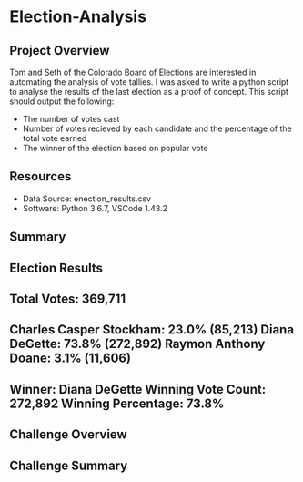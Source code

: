 # Election-Analysis

## Project Overview
Tom and Seth of the Colorado Board of Elections are interested in automating the analysis of vote tallies.  I was asked to write a python script to analyse the results of the last election as a proof of concept.  This script should output the following:
- The number of votes cast
- Number of votes recieved by each candidate and the percentage of the total vote earned
- The winner of the election based on popular vote
 
## Resources
* Data Source: enection_results.csv
* Software: Python 3.6.7, VSCode 1.43.2

## Summary
Election Results
-------------------------
Total Votes: 369,711
-------------------------
Charles Casper Stockham: 23.0% (85,213)
Diana DeGette: 73.8% (272,892)
Raymon Anthony Doane: 3.1% (11,606)
-------------------------
Winner: Diana DeGette
Winning Vote Count: 272,892
Winning Percentage: 73.8%
-------------------------

## Challenge Overview
## Challenge Summary
